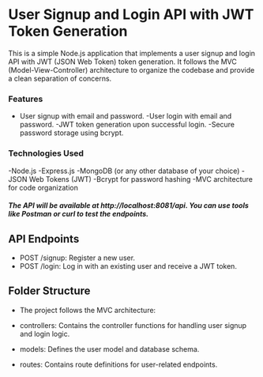<!-- Task->create a user signup and login api and generate a jwt token for that follow mvc. -->

# User Signup and Login API with JWT Token Generation

This is a simple Node.js application that implements a user signup and login API with JWT (JSON Web Token) token generation. It follows the MVC (Model-View-Controller) architecture to organize the codebase and provide a clean separation of concerns.

### Features

- User signup with email and password.
  -User login with email and password.
  -JWT token generation upon successful login.
  -Secure password storage using bcrypt.

### Technologies Used

-Node.js
-Express.js
-MongoDB (or any other database of your choice)
-JSON Web Tokens (JWT)
-Bcrypt for password hashing
-MVC architecture for code organization

##### The API will be available at http://localhost:8081/api. You can use tools like Postman or curl to test the endpoints.

## API Endpoints

- POST /signup: Register a new user.
- POST /login: Log in with an existing user and receive a JWT token.

## Folder Structure

- The project follows the MVC architecture:

- controllers: Contains the controller functions for handling user signup and login logic.
- models: Defines the user model and database schema.
- routes: Contains route definitions for user-related endpoints.
